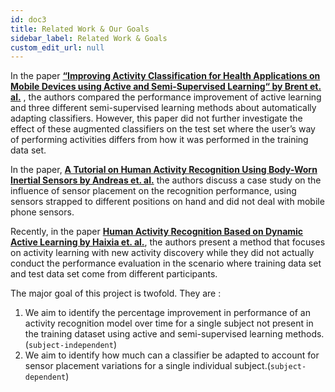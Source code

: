 ```yaml
---
id: doc3
title: Related Work & Our Goals
sidebar_label: Related Work & Goals
custom_edit_url: null
---
```


In the paper [**“Improving Activity Classification for Health Applications on Mobile Devices using Active and Semi-Supervised Learning“ by Brent et. al.**](https://citeseerx.ist.psu.edu/viewdoc/download?doi=10.1.1.176.4918&rep=rep1&type=pdf) , the authors compared the performance improvement of active learning and three different semi-supervised learning methods about automatically adapting classifiers. However, this paper did not further investigate the effect of these augmented classifiers on the test set where the user’s way of performing activities differs from how it was performed in the training data set.
 
In the paper, [**A Tutorial on Human Activity Recognition Using Body-Worn Inertial Sensors by Andreas et. al.**](https://dl.acm.org/doi/10.1145/2499621) the authors discuss a case study on the influence of sensor placement on the recognition performance, using sensors strapped to different positions on hand and did not deal with mobile phone sensors. 

Recently, in the paper [**Human Activity Recognition Based on Dynamic Active Learning by Haixia et. al.**](https://ieeexplore-ieee-org.ezproxy.lib.utexas.edu/stamp/stamp.jsp?tp=&arnumber=9153742&tag=1), the authors present a method that focuses on activity learning with new activity discovery while they did not actually conduct the performance evaluation in the scenario where training data set and test data set come from different participants.


The major goal of this project is twofold. They are :

1. We aim to identify the percentage improvement in performance of an activity recognition model over time for a single subject not present in the training dataset using active and semi-supervised learning methods.(`subject-independent`)
2. We aim to identify how much can a classifier be adapted to account for sensor placement variations for a single individual subject.(`subject-dependent`)